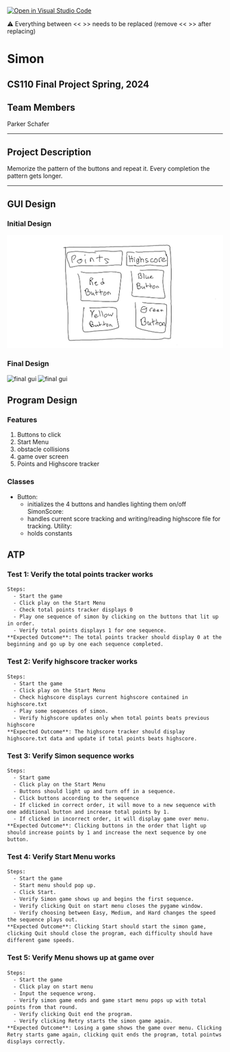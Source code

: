 [![Open in Visual Studio Code](https://classroom.github.com/assets/open-in-vscode-718a45dd9cf7e7f842a935f5ebbe5719a5e09af4491e668f4dbf3b35d5cca122.svg)](https://classroom.github.com/online_ide?assignment_repo_id=14587785&assignment_repo_type=AssignmentRepo)

:warning: Everything between << >> needs to be replaced (remove << >> after replacing)

# Simon
## CS110 Final Project  Spring, 2024

## Team Members

Parker Schafer

***

## Project Description

Memorize the pattern of the buttons and repeat it. Every completion the pattern gets longer.

***    

## GUI Design

### Initial Design

![initial gui](assets/gui.jpg)

### Final Design

![final gui](assets/finalgui.jpg)
![final gui](assets/finalgui2.jpg)

## Program Design

### Features

1. Buttons to click
2. Start Menu
3. obstacle collisions  
4. game over screen
5. Points and Highscore tracker

### Classes

- Button:
    - initializes the 4 buttons and handles lighting them on/off 
  SimonScore:
    - handles current score tracking and writing/reading highscore file for tracking.
  Utility:
    - holds constants

## ATP

### Test 1: Verify the total points tracker works
    Steps:
      - Start the game
      - Click play on the Start Menu
      - Check total points tracker displays 0
      - Play one sequence of simon by clicking on the buttons that lit up in order.
      - Verify total points displays 1 for one sequence.
    **Expected Outcome**: The total points tracker should display 0 at the beginning and go up by one each sequence completed.
### Test 2: Verify highscore tracker works
    Steps:
      - Start the game
      - Click play on the Start Menu
      - Check highscore displays current highscore contained in highscore.txt
      - Play some sequences of simon.
      - Verify highscore updates only when total points beats previous highscore
    **Expected Outcome**: The highscore tracker should display highscore.txt data and update if total points beats highscore.
### Test 3: Verify Simon sequence works
    Steps:
      - Start game
      - Click play on the Start Menu
      - Buttons should light up and turn off in a sequence.
      - Click buttons according to the sequence
      - If clicked in correct order, it will move to a new sequence with one additional button and increase total points by 1.
      - If clicked in incorrect order, it will display game over menu.
    **Expected Outcome**: Clicking buttons in the order that light up should increase points by 1 and increase the next sequence by one button.
### Test 4: Verify Start Menu works
    Steps:
      - Start the game
      - Start menu should pop up.
      - Click Start.
      - Verify Simon game shows up and begins the first sequence.
      - Verify clicking Quit on start menu closes the pygame window.
      - Verify choosing between Easy, Medium, and Hard changes the speed the sequence plays out.
    **Expected Outcome**: Clicking Start should start the simon game, clicking Quit should close the program, each difficulty should have different game speeds.
### Test 5: Verify Menu shows up at game over
    Steps:
      - Start the game
      - Click play on start menu
      - Input the sequence wrong.
      - Verify simon game ends and game start menu pops up with total points from that round.
      - Verify clicking Quit end the program.
      - Verify clicking Retry starts the simon game again.
    **Expected Outcome**: Losing a game shows the game over menu. Clicking Retry starts game again, clicking quit ends the program, total pointws displays correctly. 

